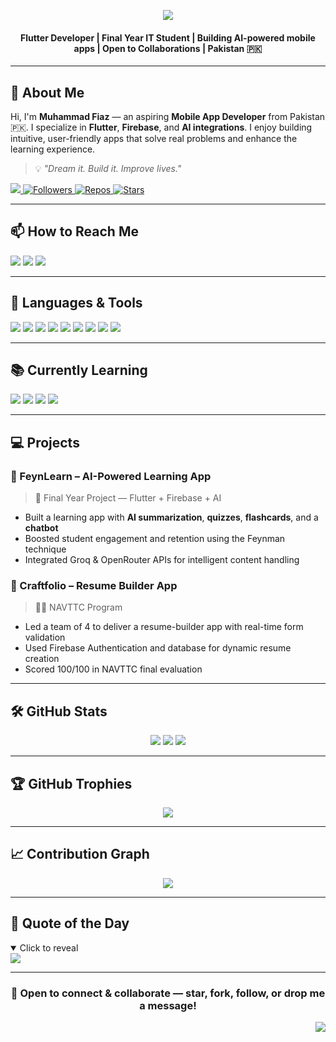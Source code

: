 <div id="top"></div>

<!-- HEADER CAPSULE -->
<p align="center">
  <img src="https://readme-typing-svg.herokuapp.com?font=Roboto&weight=500&size=40&pause=300&color=8A2BE2&center=true&vCenter=true&width=600&lines=Hi+%F0%9F%91%8B+I'm+Muhammad+Fiaz.;Mobile+App+Developer;Flutter+&+Firebase+Enthusiast;AI+Integration+Explorer;Welcome+to+my+GitHub+Profile!" />
</p>

<h4 align="center">
Flutter Developer | Final Year IT Student | Building AI-powered mobile apps | Open to Collaborations | Pakistan 🇵🇰
</h4>

---

## 👤 About Me

Hi, I'm <strong>Muhammad Fiaz</strong> — an aspiring <strong>Mobile App Developer</strong> from Pakistan 🇵🇰. I specialize in **Flutter**, **Firebase**, and **AI integrations**. I enjoy building intuitive, user-friendly apps that solve real problems and enhance the learning experience.

> 💡 *"Dream it. Build it. Improve lives."*

<div>
  <a href="https://visitorbadge.io/status?path=FiazJutt">
    <img src="https://api.visitorbadge.io/api/visitors?path=FiazJutt&label=Profile%20Views&countColor=%238A2BE2" />
  </a>
  <a href="https://github.com/FiazJutt">
    <img alt="Followers" src="https://img.shields.io/github/followers/FiazJutt?style=for-the-badge&color=%238A2BE2&logo=github&label=Followers">
  </a>
  <a href="https://github.com/FiazJutt?tab=repositories">
    <img alt="Repos" src="https://badges.strrl.dev/repos/FiazJutt?color=%238A2BE2&style=for-the-badge&label=Repos">
  </a>
  <a href="https://github.com/FiazJutt">
    <img alt="Stars" src="https://img.shields.io/github/stars/FiazJutt?style=for-the-badge&color=%238A2BE2&logo=github&label=Stars">
  </a>
</div>

---

## 📫 How to Reach Me

<div>
  <a href="mailto:fiazejaz786@gmail.com"><img src="https://img.shields.io/badge/Gmail-D14836?style=for-the-badge&logo=gmail&logoColor=white"/></a>
  <a href="https://www.linkedin.com/in/muhammadfiazdev"><img src="https://img.shields.io/badge/linkedin-%230077B5.svg?style=for-the-badge&logo=linkedin&logoColor=white"/></a>
  <a href="https://github.com/FiazJutt"><img src="https://img.shields.io/badge/github-%2324292e.svg?style=for-the-badge&logo=github&logoColor=white"/></a>
</div>

---

## 🧰 Languages & Tools

<div>
  <img src="https://img.shields.io/badge/Dart-0175C2?style=for-the-badge&logo=dart&logoColor=white"/>
  <img src="https://img.shields.io/badge/Flutter-02569B?style=for-the-badge&logo=flutter&logoColor=white"/>
  <img src="https://img.shields.io/badge/Firebase-FFCA28?style=for-the-badge&logo=firebase&logoColor=black"/>
  <img src="https://img.shields.io/badge/Java-007396?style=for-the-badge&logo=java&logoColor=white"/>
  <img src="https://img.shields.io/badge/Python-3776AB?style=for-the-badge&logo=python&logoColor=white"/>
  <img src="https://img.shields.io/badge/MySQL-4479A1?style=for-the-badge&logo=mysql&logoColor=white"/>
  <img src="https://img.shields.io/badge/Figma-F24E1E?style=for-the-badge&logo=figma&logoColor=white"/>
  <img src="https://img.shields.io/badge/Postman-FF6C37?style=for-the-badge&logo=postman&logoColor=white"/>
  <img src="https://img.shields.io/badge/REST%20APIs-000000?style=for-the-badge&logo=swagger&logoColor=white"/>
</div>

---

## 📚 Currently Learning

<div>
  <img src="https://img.shields.io/badge/TensorFlow%20Lite-FF6F00?style=for-the-badge&logo=tensorflow&logoColor=white"/>
  <img src="https://img.shields.io/badge/Groq-4A90E2?style=for-the-badge&logo=anthropic&logoColor=white"/>
  <img src="https://img.shields.io/badge/OpenRouter%20API-black?style=for-the-badge&logo=OpenAI&logoColor=white"/>
  <img src="https://img.shields.io/badge/LLamaIndex-00BFA6?style=for-the-badge&logoColor=white"/>
</div>

---

## 💻 Projects

### 🔹 FeynLearn – AI-Powered Learning App
> 🏫 Final Year Project — Flutter + Firebase + AI

- Built a learning app with **AI summarization**, **quizzes**, **flashcards**, and a **chatbot**
- Boosted student engagement and retention using the Feynman technique
- Integrated Groq & OpenRouter APIs for intelligent content handling

### 🔹 Craftfolio – Resume Builder App
> 🧑‍💼 NAVTTC Program

- Led a team of 4 to deliver a resume-builder app with real-time form validation
- Used Firebase Authentication and database for dynamic resume creation
- Scored 100/100 in NAVTTC final evaluation

---

## 🛠 GitHub Stats

<p align="center">
  <img src="https://github-readme-stats.vercel.app/api?username=FiazJutt&show_icons=true&include_all_commits=true&count_private=true&theme=midnight-purple"/>
  <!-- <img src="https://github-readme-stats.vercel.app/api?username=FiazJutt&show_icons=true&theme=midnight-purple"/> -->
  <img src="https://github-readme-streak-stats.herokuapp.com?user=FiazJutt&theme=midnight-purple"/>
  <img src="https://github-readme-stats.vercel.app/api/top-langs/?username=FiazJutt&layout=compact&theme=midnight-purple" />
</p>

---

## 🏆 GitHub Trophies

<p align="center">
  <img src="https://github-profile-trophy.vercel.app/?username=FiazJutt&theme=dracula&no-frame=false&no-bg=true&margin-w=10&margin-h=15" />
</p>

---

## 📈 Contribution Graph

<p align="center">
  <img src="https://github-readme-activity-graph.vercel.app/graph?username=FiazJutt&theme=tokyo-night&area=true&hide_border=false&custom_title=My%20GitHub%20Activity" />
</p>

---

## 🌟 Quote of the Day

<details open>
  <summary>Click to reveal</summary>
  <img src="https://quotes-github-readme.vercel.app/api?type=horizontal&theme=tokyonight" />
</details>


---

<h3 align="center">🤝 Open to connect & collaborate — star, fork, follow, or drop me a message!</h3>

<p align="right">
  <a href="#top">
    <img src="https://img.shields.io/badge/Back%20to%20Top%20⬆️-8A2BE2?style=for-the-badge&logoColor=white"/>
  </a>
</p>
